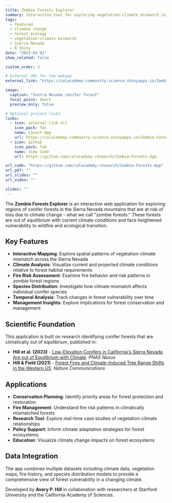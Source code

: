 ```yaml
---
title: Zombie Forests Explorer
summary: Interactive tool for exploring vegetation-climate mismatch in Sierra Nevada conifer forests and fire risk assessment.
tags:
  - featured
  - climate change
  - forest ecology
  - vegetation-climate mismatch
  - Sierra Nevada
  - R Shiny
date: "2023-01-01"
show_related: false

custom_order: 3

# External URL for the webapp
external_link: "https://calacademy-community-science.shinyapps.io/Zombie-Forests/"

image:
  caption: "Sierra Nevada conifer forest"
  focal_point: Smart
  preview_only: false

# Optional project links
links:
  - icon: external-link-alt
    icon_pack: fas
    name: Launch App
    url: https://calacademy-community-science.shinyapps.io/Zombie-Forests/
  - icon: github
    icon_pack: fab
    name: View Code
    url: https://github.com/calacademy-research/Zombie-Forests-App

url_code: "https://github.com/calacademy-research/Zombie-Forests-App"
url_pdf: ""
url_slides: ""
url_video: ""

slides: ""
---
```


The **Zombie Forests Explorer** is an interactive web application for exploring regions of conifer forests in the Sierra Nevada mountains that are at risk of loss due to climate change - what we call "zombie forests." These forests are out of equilibrium with current climate conditions and face heightened vulnerability to wildfire and ecological transition.

## Key Features

- **Interactive Mapping**: Explore spatial patterns of vegetation-climate mismatch across the Sierra Nevada
- **Climate Analysis**: Visualize current and projected climate conditions relative to forest habitat requirements
- **Fire Risk Assessment**: Examine fire behavior and risk patterns in zombie forest regions
- **Species Distribution**: Investigate how climate mismatch affects individual conifer species
- **Temporal Analysis**: Track changes in forest vulnerability over time
- **Management Insights**: Explore implications for forest conservation and management

## Scientific Foundation

This application is built on research identifying conifer forests that are climatically out of equilibrium, published in:

- **Hill et al. (2023)** - [Low-Elevation Conifers in California's Sierra Nevada Are out of Equilibrium with Climate](https://doi.org/10.1093/pnasnexus/pgad004). _PNAS Nexus_
- **Hill & Field (2021)** - [Forest Fires and Climate-Induced Tree Range Shifts in the Western US](https://doi.org/10.1038/s41467-021-26838-z). _Nature Communications_

## Applications

- **Conservation Planning**: Identify priority areas for forest protection and restoration
- **Fire Management**: Understand fire risk patterns in climatically mismatched forests
- **Research Tool**: Explore real-time case studies of vegetation-climate relationships
- **Policy Support**: Inform climate adaptation strategies for forest ecosystems
- **Education**: Visualize climate change impacts on forest ecosystems

## Data Integration

The app combines multiple datasets including climate data, vegetation maps, fire history, and species distribution models to provide a comprehensive view of forest vulnerability in a changing climate.

Developed by **Avery P. Hill** in collaboration with researchers at Stanford University and the California Academy of Sciences.
